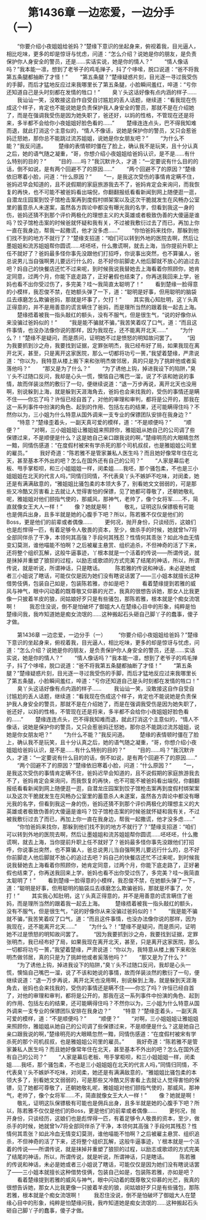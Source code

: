 # 　　第1436章 一边恋爱，一边分手（一）
　　“你要介绍小夜姐姐给爸妈？”楚缘下意识的坐起身来，俯视着我，目光逼人，相比吃味，更多的却是惊讶与忧虑，问道：“怎么介绍？说她是你的朋友，是负责保护你人身安全的警员，还是……实话实说，她是你的情人？”
　　“情人像话吗？”我本能一凛，想到了老爷子的鸡毛掸子，抖了个哆嗦，脱口说道：“爸不将我第五条腿都抽断了才怪！”
　　“第五条腿？”楚缘疑惑片刻，目光逐一寻过我受伤的手脚，而后才猛地反应过来我哪里长了第五条腿，小脸瞬间羞红，啐道：“亏你还知道自己是头时刻都在发情的牲口！”
　　臭丫头这话好像有点内涵的样子……
　　我讪讪一笑，没敢接这自作自受自讨尴尬的丢人话题，继续道：“看我现在伤成这个样子，肯定也不能说她是负责保护我人身安全的警员，那就不是在介绍她了，而是在强调我受伤是因为她失职了，爸还好，以妈的性格，不管现在还是将来，多半都不会给你小夜姐姐好脸色看的……”
　　楚缘连连点头，巴不得我知难而退，就此打消这个主意似的，“情人不像话，说她是保护你的警员，又只会惹爸妈迁怒她，那你总不能跳过流苏姐姐，说她是你女朋友吧？”
　　“为什么不能？”我反问道。
　　楚缘的表情顿时僵在了脸上，确认我不是玩笑，且十分认真之后，她的语气随之凝重，“哥，你想介绍小夜姐姐给爸妈认识，是不是……有什么特别的目的？”
　　“目的……吗？”我沉默许久，才道：“一定要说有什么目的的话，倒不如说，是有两个回避不了的原因……”
　　“两个回避不了的原因？”楚缘依旧寒着小脸，问道：“什么原因？”
　　“一，是我这次受伤的事情肯定瞒不住，爸妈迟早会知道的，且不说假期的家庭旅游我去不了，爸妈肯定会来询问，而我恢复的再快，也不可能不被爸妈看出端倪，你翻翻报纸看看新闻到网上随便逛一逛，自潜龙庄园案到饺子馆枪击案再到度假村绑架案以及这次干脆就发生在风畅办公室里的蓄意杀人未遂案，虽然各方舆论中都没有曝光我的名字，但看到我这一身的伤，爸妈还猜不到那个评价两极化的理想主义的大英雄或者极致伪善的大傻逼是谁吗？饺子馆枪击案的时候爸就怀疑和我有关，不过被我敷衍过去了而已，再加上你一直在我身边，帮我一起撒谎，他才没多虑……”
　　“你怕爸妈来找你，那躲到他们找不到的地方不就行了？”楚缘支招道：“咱们可以转到外地的医院去啊，然后让墨姐姐和流苏姐姐帮你圆谎……呸呸呸，什么撒谎啊，就去上海，当你提前升职上任不就好了？爸妈最多怪你事先没跟他们打招呼，你说事出突然，也不算骗人，爸总说男儿当自强啊男儿要远行什么的，总不好你前脚走人他后脚就不放心的追过去吧？妈自己的快餐店还忙不过来呢，到时候我说我替她去上海看着你照顾你，她肯定同意，过两个月，你能下底走路了，正好暑假也结束了，你再送我回来上学，爸妈也看不出你受过伤了，多完美？哇～我简直太聪明了！”
　　看到楚缘一脸得意的小模样，我忍俊不禁，在她额头弹了一下，道：“聪明是好事，但用聪明的脑袋瓜去琢磨怎么欺骗爸妈，那就是坏事了，欠打！”
　　其实我心知肚明，这丫头真正得意的，并不是用善意的谎言瞒住了爸妈，而是理所当然的跟着我一起去上海。
　　楚缘捂着被我一指头敲红的额头，没有不服气，但是很生气，“说的好像你从来没骗过爸妈似的！”
　　“我是能不骗就不骗，”我苦笑着叹了口气，道：“而且这件事情，也没办法像你说的那样，因为我现在，还不能离开北天……”
　　“为什么？！”楚缘不是疑问，而是质问，证明她不过是愤怒的明知故问罢了。
　　“因为我要抓到沙之舟，我要找到证据，定罪张明杰，我已经布好了局，如果我现在离开北天，甚至，只是离开这家医院，那么一切都将功亏一篑，”我望着楚缘，严肃说道：“你以为，我特意从楼上搬下来和张明杰做邻居，真的只是为了挑衅他或者奚落他吗？”
　　“那又是为了什么？”
　　“为了诱他上钩，掉进我设下的陷阱，”臭丫头不过随口反问，我却是心头一慌，懊恼自己嘴巴一溜，说了不该和她说的事情，故而佯装淡然的敷衍了一句，便继续说道：“退一万步再说，离开北天也没用啊，别说躲到上海，就是躲到天涯海角去，爸妈也会来找我的，受伤的事情还是瞒不住——你忘了吗？许恒已经自首了，对他的审理和审判，都将是公开的，那我在这一系列事件中扮演的角色、起到的作用、包括左右的结果，还可能瞒得住吗？不然你以为，三小姐为什么特意从国外调来一支专业的保镖团队安排在我身边？”
　　“特意？”楚缘歪着头，一副天真可爱的模样，道：“不是顺便吗？”
　　“顺便？”
　　“对啊，三小姐姐姐让雅姐姐来照顾你，雅姐姐从她自己的公司调了些保镖过来，不是顺便是什么？这是她自己亲口跟我说的啊，”楚缘明亮的大眼睛忽然一黯，同情伤感道：“在度假村被宋有学杀死的那个司机叔叔，也是雅姐姐公司里的雇员。”
　　我好奇道：“陈若雅不是管家兼私人医生吗？而且她好像常年住在北天，甚至基本不外出的吧？怎么在国外还有自己的公司？”
　　“人家是幕后老板、甩手掌柜呗，和三小姐姐姐一样，闵柔姐……我呸，那个骚包柔，不也是三小姐姐姐在北天的代言人吗，”同情归同情，不代表臭丫头不嫉妒不吃味，对闵柔，她还是有满满敌意的，“雅姐姐比骚包柔的本领大多了，别看她文文弱弱的，可是那些又冷酷又厉害看上去就让人觉得害怕的保镖，见了她都可尊敬了，还朝她敬礼呢，雅姐姐对他们颐指气使的，那威风，那神气，老帅了，像个女将军……不，简直就像女王大人一样！”
　　像？她就是啊！
　　敬礼，证明这队保镖极有可能也是佣兵出身，且多半就是她的心腹手下吧？所以，陈若雅不仅仅是他们的Boss，更是他们的前辈或者偶像……
　　更何况，抛开身份，只谈经历，这娘们也是彪悍得一匹，有着足够令人敬畏的资本，至少，做杀手的时候，她就曾1v7将全部同伴杀了干净，本领何其高强？手段何其残忍？性情何其乖张？如此冷血无情变幻莫测，谁他喵能不怕啊？之后被雇主悬赏、组织追杀，不但神奇的活了下来，还将整个组织瓦解，这般牛逼事迹，丫根本就是一个活着的传说——所谓传说，就是抹掉并重塑了狼狈的过程，以励志或歌颂的方式完美了结尾的神话，所以，所谓传说，就是听说，所谓神话，只是瞎话。
　　陈若雅的传说和神话，未必是她或者三小姐说了瞎话，可能仅仅是因为她们没有瞎说话罢了——三小姐本就擅长这种借势伎俩，包装自己如是，包装陈若雅，亦如是吧？
　　看着楚缘提到若雅的威风与神气，眼中闪动着的既尊敬又仰慕的光芒，我真的很想告诉她，那女人比我更像一只披着羊皮的狼，闵姑娘好歹只是有些骚包，那陈若雅，根本就是个痴女流氓啊！
　　我忍住没说，倒不是怕破坏了御姐大人在楚缘心目中的形象，纯粹是怕楚缘问我，我咋知道她是痴女流氓的……这种搬起石头砸自己脚丫子的蠢事，傻子才做。

　　第1436章 一边恋爱，一边分手（一）
　　“你要介绍小夜姐姐给爸妈？”楚缘下意识的坐起身来，俯视着我，目光逼人，相比吃味，更多的却是惊讶与忧虑，问道：“怎么介绍？说她是你的朋友，是负责保护你人身安全的警员，还是……实话实说，她是你的情人？”
　　“情人像话吗？”我本能一凛，想到了老爷子的鸡毛掸子，抖了个哆嗦，脱口说道：“爸不将我第五条腿都抽断了才怪！”
　　“第五条腿？”楚缘疑惑片刻，目光逐一寻过我受伤的手脚，而后才猛地反应过来我哪里长了第五条腿，小脸瞬间羞红，啐道：“亏你还知道自己是头时刻都在发情的牲口！”
　　臭丫头这话好像有点内涵的样子……
　　我讪讪一笑，没敢接这自作自受自讨尴尬的丢人话题，继续道：“看我现在伤成这个样子，肯定也不能说她是负责保护我人身安全的警员，那就不是在介绍她了，而是在强调我受伤是因为她失职了，爸还好，以妈的性格，不管现在还是将来，多半都不会给你小夜姐姐好脸色看的……”
　　楚缘连连点头，巴不得我知难而退，就此打消这个主意似的，“情人不像话，说她是保护你的警员，又只会惹爸妈迁怒她，那你总不能跳过流苏姐姐，说她是你女朋友吧？”
　　“为什么不能？”我反问道。
　　楚缘的表情顿时僵在了脸上，确认我不是玩笑，且十分认真之后，她的语气随之凝重，“哥，你想介绍小夜姐姐给爸妈认识，是不是……有什么特别的目的？”
　　“目的……吗？”我沉默许久，才道：“一定要说有什么目的的话，倒不如说，是有两个回避不了的原因……”
　　“两个回避不了的原因？”楚缘依旧寒着小脸，问道：“什么原因？”
　　“一，是我这次受伤的事情肯定瞒不住，爸妈迟早会知道的，且不说假期的家庭旅游我去不了，爸妈肯定会来询问，而我恢复的再快，也不可能不被爸妈看出端倪，你翻翻报纸看看新闻到网上随便逛一逛，自潜龙庄园案到饺子馆枪击案再到度假村绑架案以及这次干脆就发生在风畅办公室里的蓄意杀人未遂案，虽然各方舆论中都没有曝光我的名字，但看到我这一身的伤，爸妈还猜不到那个评价两极化的理想主义的大英雄或者极致伪善的大傻逼是谁吗？饺子馆枪击案的时候爸就怀疑和我有关，不过被我敷衍过去了而已，再加上你一直在我身边，帮我一起撒谎，他才没多虑……”
　　“你怕爸妈来找你，那躲到他们找不到的地方不就行了？”楚缘支招道：“咱们可以转到外地的医院去啊，然后让墨姐姐和流苏姐姐帮你圆谎……呸呸呸，什么撒谎啊，就去上海，当你提前升职上任不就好了？爸妈最多怪你事先没跟他们打招呼，你说事出突然，也不算骗人，爸总说男儿当自强啊男儿要远行什么的，总不好你前脚走人他后脚就不放心的追过去吧？妈自己的快餐店还忙不过来呢，到时候我说我替她去上海看着你照顾你，她肯定同意，过两个月，你能下底走路了，正好暑假也结束了，你再送我回来上学，爸妈也看不出你受过伤了，多完美？哇～我简直太聪明了！”
　　看到楚缘一脸得意的小模样，我忍俊不禁，在她额头弹了一下，道：“聪明是好事，但用聪明的脑袋瓜去琢磨怎么欺骗爸妈，那就是坏事了，欠打！”
　　其实我心知肚明，这丫头真正得意的，并不是用善意的谎言瞒住了爸妈，而是理所当然的跟着我一起去上海。
　　楚缘捂着被我一指头敲红的额头，没有不服气，但是很生气，“说的好像你从来没骗过爸妈似的！”
　　“我是能不骗就不骗，”我苦笑着叹了口气，道：“而且这件事情，也没办法像你说的那样，因为我现在，还不能离开北天……”
　　“为什么？！”楚缘不是疑问，而是质问，证明她不过是愤怒的明知故问罢了。
　　“因为我要抓到沙之舟，我要找到证据，定罪张明杰，我已经布好了局，如果我现在离开北天，甚至，只是离开这家医院，那么一切都将功亏一篑，”我望着楚缘，严肃说道：“你以为，我特意从楼上搬下来和张明杰做邻居，真的只是为了挑衅他或者奚落他吗？”
　　“那又是为了什么？”
　　“为了诱他上钩，掉进我设下的陷阱，”臭丫头不过随口反问，我却是心头一慌，懊恼自己嘴巴一溜，说了不该和她说的事情，故而佯装淡然的敷衍了一句，便继续说道：“退一万步再说，离开北天也没用啊，别说躲到上海，就是躲到天涯海角去，爸妈也会来找我的，受伤的事情还是瞒不住——你忘了吗？许恒已经自首了，对他的审理和审判，都将是公开的，那我在这一系列事件中扮演的角色、起到的作用、包括左右的结果，还可能瞒得住吗？不然你以为，三小姐为什么特意从国外调来一支专业的保镖团队安排在我身边？”
　　“特意？”楚缘歪着头，一副天真可爱的模样，道：“不是顺便吗？”
　　“顺便？”
　　“对啊，三小姐姐姐让雅姐姐来照顾你，雅姐姐从她自己的公司调了些保镖过来，不是顺便是什么？这是她自己亲口跟我说的啊，”楚缘明亮的大眼睛忽然一黯，同情伤感道：“在度假村被宋有学杀死的那个司机叔叔，也是雅姐姐公司里的雇员。”
　　我好奇道：“陈若雅不是管家兼私人医生吗？而且她好像常年住在北天，甚至基本不外出的吧？怎么在国外还有自己的公司？”
　　“人家是幕后老板、甩手掌柜呗，和三小姐姐姐一样，闵柔姐……我呸，那个骚包柔，不也是三小姐姐姐在北天的代言人吗，”同情归同情，不代表臭丫头不嫉妒不吃味，对闵柔，她还是有满满敌意的，“雅姐姐比骚包柔的本领大多了，别看她文文弱弱的，可是那些又冷酷又厉害看上去就让人觉得害怕的保镖，见了她都可尊敬了，还朝她敬礼呢，雅姐姐对他们颐指气使的，那威风，那神气，老帅了，像个女将军……不，简直就像女王大人一样！”
　　像？她就是啊！
　　敬礼，证明这队保镖极有可能也是佣兵出身，且多半就是她的心腹手下吧？所以，陈若雅不仅仅是他们的Boss，更是他们的前辈或者偶像……
　　更何况，抛开身份，只谈经历，这娘们也是彪悍得一匹，有着足够令人敬畏的资本，至少，做杀手的时候，她就曾1v7将全部同伴杀了干净，本领何其高强？手段何其残忍？性情何其乖张？如此冷血无情变幻莫测，谁他喵能不怕啊？之后被雇主悬赏、组织追杀，不但神奇的活了下来，还将整个组织瓦解，这般牛逼事迹，丫根本就是一个活着的传说——所谓传说，就是抹掉并重塑了狼狈的过程，以励志或歌颂的方式完美了结尾的神话，所以，所谓传说，就是听说，所谓神话，只是瞎话。
　　陈若雅的传说和神话，未必是她或者三小姐说了瞎话，可能仅仅是因为她们没有瞎说话罢了——三小姐本就擅长这种借势伎俩，包装自己如是，包装陈若雅，亦如是吧？
　　看着楚缘提到若雅的威风与神气，眼中闪动着的既尊敬又仰慕的光芒，我真的很想告诉她，那女人比我更像一只披着羊皮的狼，闵姑娘好歹只是有些骚包，那陈若雅，根本就是个痴女流氓啊！
　　我忍住没说，倒不是怕破坏了御姐大人在楚缘心目中的形象，纯粹是怕楚缘问我，我咋知道她是痴女流氓的……这种搬起石头砸自己脚丫子的蠢事，傻子才做。
